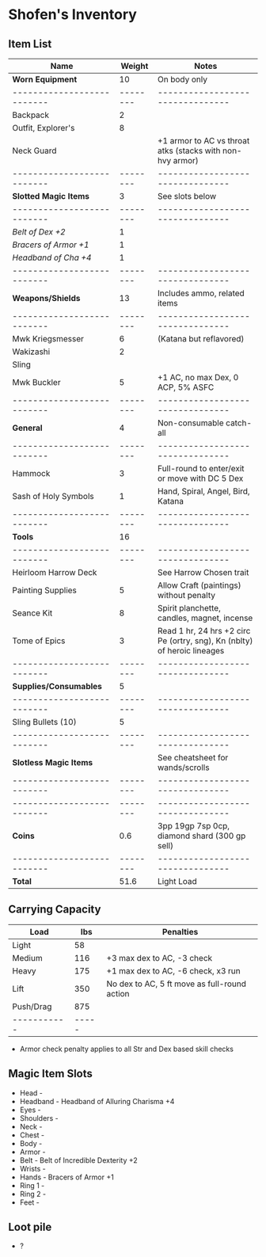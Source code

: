 # Shofen's Inventory
## Item List
| Name                     | Weight | Notes
|--------------------------|--------|--------------------------------
| **Worn Equipment**       |  10    | On body only
|--------------------------|--------|--------------------------------
| Backpack                 |   2    |
| Outfit, Explorer's       |   8    |
| Neck Guard               |        | +1 armor to AC vs throat atks (stacks with non-hvy armor)
|--------------------------|--------|--------------------------------
| **Slotted Magic Items**  |   3    | See slots below
|--------------------------|--------|--------------------------------
| *Belt of Dex +2*         |   1    |
| *Bracers of Armor +1*    |   1    |
| *Headband of Cha +4*     |   1    |
|--------------------------|--------|--------------------------------
| **Weapons/Shields**      |  13    | Includes ammo, related items
|--------------------------|--------|--------------------------------
| Mwk Kriegsmesser         |   6    | (Katana but reflavored)
| Wakizashi                |   2    |
| Sling                    |        |
| Mwk Buckler              |   5    | +1 AC, no max Dex, 0 ACP, 5% ASFC
|--------------------------|--------|--------------------------------
| **General**              |   4    | Non-consumable catch-all
|--------------------------|--------|--------------------------------
| Hammock                  |   3    | Full-round to enter/exit or move with DC 5 Dex
| Sash of Holy Symbols     |   1    | Hand, Spiral, Angel, Bird, Katana
|--------------------------|--------|--------------------------------
| **Tools**                |  16    |
|--------------------------|--------|--------------------------------
| Heirloom Harrow Deck     |        | See Harrow Chosen trait
| Painting Supplies        |   5    | Allow Craft (paintings) without penalty
| Seance Kit               |   8    | Spirit planchette, candles, magnet, incense
| Tome of Epics            |   3    | Read 1 hr, 24 hrs +2 circ Pe (ortry, sng), Kn (nblty) of heroic lineages
|--------------------------|--------|--------------------------------
| **Supplies/Consumables** |   5    |
|--------------------------|--------|--------------------------------
| Sling Bullets (10)       |   5    |
|--------------------------|--------|--------------------------------
| **Slotless Magic Items** |        | See cheatsheet for wands/scrolls
|--------------------------|--------|--------------------------------
|--------------------------|--------|--------------------------------
| **Coins**                |   0.6  | 3pp 19gp 7sp 0cp, diamond shard (300 gp sell)
|--------------------------|--------|--------------------------------
| **Total**                |  51.6  | Light Load

## Carrying Capacity
| Load      | lbs | Penalties
|-----------|-----|------------
| Light     |  58 |
| Medium    | 116 | +3 max dex to AC, -3 check
| Heavy     | 175 | +1 max dex to AC, -6 check, x3 run
| Lift      | 350 | No dex to AC, 5 ft move as full-round action
| Push/Drag | 875 |
|-----------|-----|
* Armor check penalty applies to all Str and Dex based skill checks

## Magic Item Slots
- Head      -
- Headband  - Headband of Alluring Charisma +4
- Eyes      -
- Shoulders -
- Neck      -
- Chest     -
- Body      -
- Armor     -
- Belt      - Belt of Incredible Dexterity +2
- Wrists    -
- Hands     - Bracers of Armor +1
- Ring 1    -
- Ring 2    -
- Feet      -

## Loot pile
- ?
